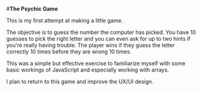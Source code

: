 #**The Psychic Game**

This is my first attempt at making a little game. 

The objective is to guess the number the computer has picked. You have 10 guesses to pick the right letter and you can even ask for up to two hints if you're really having trouble.  The player wins if they guess the letter correctly 10 times before they are wrong 10 times.


This was a simple but effective exercise to familiarize myself with some basic workings of JavaScript and especially working with arrays.

I plan to return to this game and improve the UX/UI design.